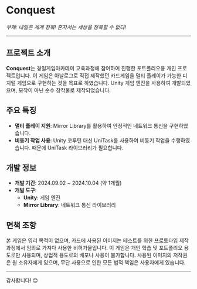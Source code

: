 # Conquest
*부제: 내일은 세계 정복! 혼자서는 세상을 정복할 수 없다!*

---

## 프로젝트 소개

**Conquest**는 경일게임아카데미 교육과정에 참여하여 진행한 포트폴리오용 개인 프로젝트입니다. 이 게임은 아날로그로 직접 제작했던 카드게임을 멀티 플레이가 가능한 디지털 게임으로 구현하는 것을 목표로 하였습니다. Unity 게임 엔진을 사용하여 개발되었으며, 모작이 아닌 순수 창작물로 제작되었습니다.

## 주요 특징

- **멀티 플레이 지원**: Mirror Library를 활용하여 안정적인 네트워크 통신을 구현하였습니다.
- **비동기 작업 사용**: Unity 코루틴 대신 UniTask를 사용하여 비동기 작업을 수행하였습니다. 때문에 UniTask 라이브러리가 필요합니다.

## 개발 정보

- **개발 기간**: 2024.09.02 ~ 2024.10.04 (약 1개월)
- **개발 도구**:
  - **Unity**: 게임 엔진
  - **Mirror Library**: 네트워크 통신 라이브러리

## 면책 조항

본 게임은 영리 목적이 없으며, 카드에 사용된 이미지는 테스트를 위한 프로토타입 제작 과정에서 임의로 가져다 사용한 비허가물입니다. 이 게임은 개인 학습 및 포트폴리오 용도로만 사용되며, 상업적 용도로의 배포나 사용이 불가합니다. 사용된 이미지의 저작권은 원 소유자에게 있으며, 무단 사용으로 인한 모든 법적 책임은 사용자에게 있습니다.

---

감사합니다! 😊
